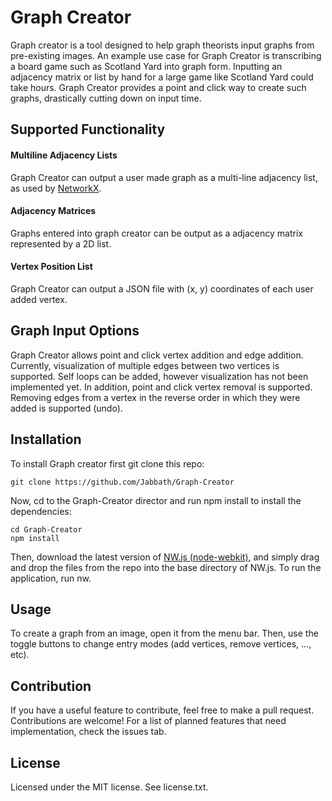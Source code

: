 # Graph Creator

Graph creator is a tool designed to help graph theorists input graphs from pre-existing images. An example use case for Graph Creator is transcribing a board game such as Scotland Yard into graph form. Inputting an adjacency matrix or list by hand for a large game like Scotland Yard could take hours. Graph Creator provides a point and click way to create such graphs, drastically cutting down on input time.

## Supported Functionality
#### Multiline Adjacency Lists
Graph Creator can output a user made graph as a multi-line adjacency list, as used by [NetworkX](https://networkx.github.io/).

#### Adjacency Matrices
Graphs entered into graph creator can be output as a adjacency matrix represented by a 2D list. 

#### Vertex Position List
Graph Creator can output a JSON file with (x, y) coordinates of each user added vertex.

## Graph Input Options
Graph Creator allows point and click vertex addition and edge addition. Currently, visualization of multiple edges between two vertices is supported. Self loops can be added, however visualization has not been implemented yet. In addition, point and click vertex removal is supported. Removing edges from a vertex in the reverse order in which they were added is supported (undo).

## Installation
To install Graph creator first git clone this repo:

```
git clone https://github.com/Jabbath/Graph-Creator
```

Now, cd to the Graph-Creator director and run npm install to install the dependencies:

```
cd Graph-Creator
npm install
```

Then, download the latest version of [NW.js (node-webkit)](https://nwjs.io/), and simply drag and drop the files from the repo into the base directory of NW.js. To run the application, run nw.

## Usage
To create a graph from an image, open it from the menu bar. Then, use the toggle buttons to change entry modes (add vertices, remove vertices, ..., etc).

## Contribution
If you have a useful feature to contribute, feel free to make a pull request. Contributions are welcome! For a list of planned features that need implementation, check the issues tab.

## License
Licensed under the MIT license. See license.txt.
